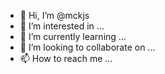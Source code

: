 - 👋 Hi, I’m @mckjs
- 👀 I’m interested in ...
- 🌱 I’m currently learning ...
- 💞️ I’m looking to collaborate on ...
- 📫 How to reach me ...

<!---
mckjs/mckjs is a ✨ special ✨ repository because its `README.md` (this file) appears on your GitHub profile.
You can click the Preview link to take a look at your changes.
--->
